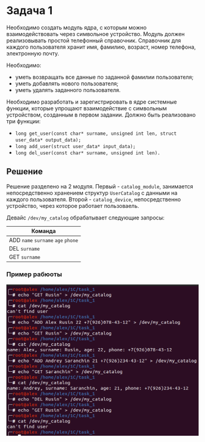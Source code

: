 # Задача 1

Необходимо создать модуль ядра, с которым можно взаимодействовать через символьное устройство. Модуль должен реализовывать простой телефонный справочник. Справочник для каждого пользователя хранит имя, фамилию, возраст, номер телефона, электронную почту.

Необходимо:
- уметь возвращать все данные по заданной фамилии пользователя;
- уметь добавлять нового пользователя;
- уметь удалять заданного пользователя.


Необходимо разработать и зарегистрировать в ядре системные функции, которые упрощают взаимодействие с символьным устройством, созданным в первом задании. Должно быть реализовано три функции:

- `long get_user(const char* surname, unsigned int len, struct user_data* output_data);`
- `long add_user(struct user_data* input_data);`
- `long del_user(const char* surname, unsigned int len).`

## Решение

Решение разделено на 2 модуля. Первый - `catalog_module`, занимается непосредственно хранением структур `UserCatalog` с данными на каждого пользователя. Второй - `catalog_device`, непосредственно устройство, через которое работает пользоваель.

Девайс `/dev/my_catalog` обрабатывает следующие запросы:

Команда |
--|
ADD `name` `surname` `age` `phone` |
DEL `surname` |
GET `surname` |

### Пример рабюоты

![](img/example.png)
